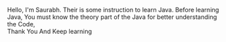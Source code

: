 Hello, I'm Saurabh. Their is some instruction to learn Java. 
Before learning Java, You must know the theory part of the Java for better understanding the Code,  
Thank You And 
Keep learning

